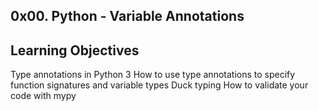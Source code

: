 0x00. Python - Variable Annotations
---------

Learning Objectives
---------
Type annotations in Python 3
How to use type annotations to specify function signatures and variable types
Duck typing
How to validate your code with mypy
